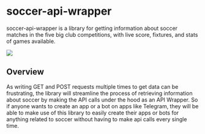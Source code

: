 # soccer-api-wrapper

soccer-api-wrapper is a library for getting information about soccer matches in the five big club competitions, with live score, fixtures, and stats of games available. 

![](https://img.shields.io/static/v1?label=license&message=Apache-2.0&color=%3CCOLOR%3E)

## Overview

As writing GET and POST requests multiple times to get data can be frustrating, the library will streamline the process of retrieving information about soccer by making the API calls under the hood as an API Wrapper. So if anyone wants to create an app or a bot on apps like Telegram, they will be able to make use of this library to easily create their apps or bots for anything related to soccer without having to make api calls every single time. 